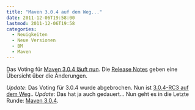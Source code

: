 ```yaml
---
title: "Maven 3.0.4 auf dem Weg..."
date: 2011-12-06T19:58:00
lastmod: 2011-12-06T19:58
categories:
  - Neuigkeiten
  - Neue Versionen
  - BM
  - Maven
---
```

Das Voting für [Maven 3.0.4 läuft nun](http://maven.40175.n5.nabble.com/VOTE-Apache-Maven-3-0-4-tp5022300p5022300.html). 
Die [Release Notes](http://jira.codehaus.org/secure/ReleaseNote.jspa?projectId=10500&version=17215) geben eine 
Übersicht über die Änderungen.

*Update*: Das Voting für 3.0.4 wurde abgebrochen. Nun ist [3.0.4-RC3 auf dem Weg](http://maven.40175.n5.nabble.com/CALL-FOR-TEST-Apache-Maven-3-0-4-RC3-staged-td5048998.html)..
*Update*: Das hat ja auch gedauert... Nun geht es in die Letzte Runde: [Maven 3.0.4](http://maven.40175.n5.nabble.com/VOTE-Apache-Maven-3-0-4-td5151173.html).
